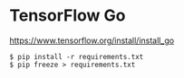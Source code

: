 # TensorFlow Go

https://www.tensorflow.org/install/install_go

```
$ pip install -r requirements.txt
$ pip freeze > requirements.txt
```
